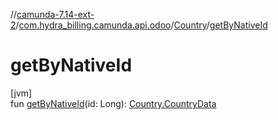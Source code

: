 //[camunda-7.14-ext-2](../../../index.md)/[com.hydra_billing.camunda.api.odoo](../index.md)/[Country](index.md)/[getByNativeId](get-by-native-id.md)

# getByNativeId

[jvm]\
fun [getByNativeId](get-by-native-id.md)(id: Long): [Country.CountryData](-country-data/index.md)
